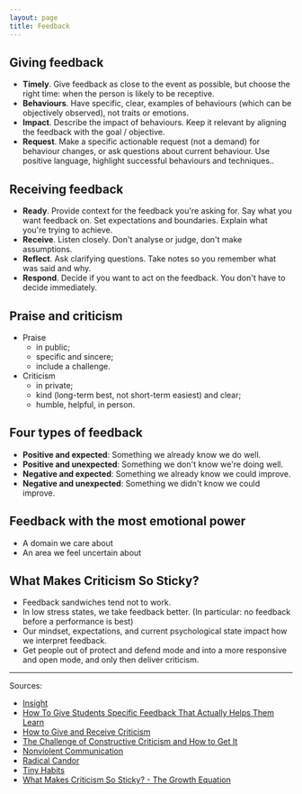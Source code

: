 ```yaml
---
layout: page
title: Feedback
---
```


## Giving feedback

- **Timely**. Give feedback as close to the event as possible, but choose the right time: when the person is likely to be receptive.
- **Behaviours**. Have specific, clear, examples of behaviours (which can be objectively observed), not traits or emotions.
- **Impact**. Describe the impact of behaviours. Keep it relevant by aligning the feedback with the goal / objective.
- **Request**. Make a specific actionable request (not a demand) for behaviour changes, or ask questions about current behaviour. Use positive language, highlight successful behaviours and techniques..

## Receiving feedback

- **Ready**. Provide context for the feedback you're asking for. Say what you want feedback on. Set expectations and boundaries. Explain what you're trying to achieve.
- **Receive**. Listen closely. Don't analyse or judge, don't make assumptions.
- **Reflect**. Ask clarifying questions. Take notes so you remember what was said and why.
- **Respond**. Decide if you want to act on the feedback. You don't have to decide immediately.

## Praise and criticism

- Praise
  - in public;
  - specific and sincere;
  - include a challenge.
- Criticism
  - in private;
  - kind (long-term best, not short-term easiest) and clear;
  - humble, helpful, in person.

## Four types of feedback

- **Positive and expected**: Something we already know we do well.
- **Positive and unexpected**: Something we don't know we're doing well.
- **Negative and expected**: Something we already know we could improve.
- **Negative and unexpected**: Something we didn't know we could improve.

## Feedback with the most emotional power

- A domain we care about
- An area we feel uncertain about

## What Makes Criticism So Sticky?

- Feedback sandwiches tend not to work.
- In low stress states, we take feedback better. (In particular: no feedback before a performance is best)
- Our mindset, expectations, and current psychological state impact how we interpret feedback.
- Get people out of protect and defend mode and into a more responsive and open mode, and only then deliver criticism.

---

Sources:

- [Insight](https://insight-book.com/)
- [How To Give Students Specific Feedback That Actually Helps Them Learn](https://www.teachthought.com/pedagogy/how-to-give-students-specific-feedback-that-actually-helps-them-learn/)
- [How to Give and Receive Criticism](http://scottberkun.com/essays/35-how-to-give-and-receive-criticism/)
- [The Challenge of Constructive Criticism and How to Get It](https://css-tricks.com/challenge-constructive-criticism-get/)
- [Nonviolent Communication](https://www.nonviolentcommunication.com/)
- [Radical Candor](https://www.radicalcandor.com/)
- [Tiny Habits](https://tinyhabits.com/)
- [What Makes Criticism So Sticky? - The Growth Equation](https://thegrowtheq.com/what-makes-criticism-so-sticky/)